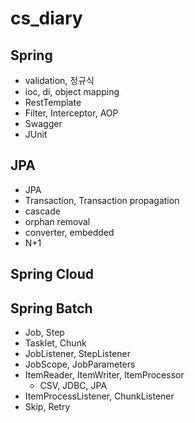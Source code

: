 # cs_diary

## Spring
- validation, 정규식
- ioc, di, object mapping
- RestTemplate
- Filter, Interceptor, AOP
- Swagger
- JUnit

## JPA
- JPA
- Transaction, Transaction propagation
- cascade
- orphan removal
- converter, embedded
- N+1

## Spring Cloud

## Spring Batch
- Job, Step
- Tasklet, Chunk
- JobListener, StepListener
- JobScope, JobParameters
- ItemReader, ItemWriter, ItemProcessor
  - CSV, JDBC, JPA
- ItemProcessListener, ChunkListener
- Skip, Retry
